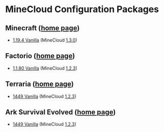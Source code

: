 # MineCloud Configuration Packages

## Minecraft ([home page](Minecraft/README.md))

 - [1.19.4 Vanilla](https://github.com/VeriorPies/MineCloud/raw/main/minecloud_configuration_packages/Minecraft/releases/minecraft_vanilla_1.19.4.zip) (MineCloud [1.3.0](https://github.com/VeriorPies/MineCloud/releases/tag/1.3.0))

 ## Factorio ([home page](Factorio/README.md))
 - [1.1.80 Vanilla](https://github.com/VeriorPies/MineCloud/raw/main/minecloud_configuration_packages/Factorio/releases/factorio_vanilla_1.1.80.zip) (MineCloud [1.2.3](https://github.com/VeriorPies/MineCloud/releases/tag/1.2.3))

 ## Terraria ([home page](Terraria/README.md))
 - [1449 Vanilla](https://github.com/VeriorPies/MineCloud/raw/main/minecloud_configuration_packages/Terraria/releases/terraria_vanilla_1449.zip) (MineCloud [1.2.3](https://github.com/VeriorPies/MineCloud/releases/tag/1.2.3))

  ## Ark Survival Evolved ([home page](ArkSurvivalEvolved/README.md))
 - [1449 Vanilla](https://github.com/VeriorPies/MineCloud/raw/main/minecloud_configuration_packages/Terraria/releases/terraria_vanilla_1449.zip) (MineCloud [1.2.3](https://github.com/VeriorPies/MineCloud/releases/tag/1.2.3))
